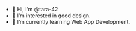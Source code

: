 - 👋 Hi, I’m @tara-42
- 👀 I’m interested in good design.
- 🌱 I’m currently learning Web App Development.


<!---
tara-42/tara-42 is a ✨ special ✨ repository because its `README.md` (this file) appears on your GitHub profile.
You can click the Preview link to take a look at your changes.
--->
